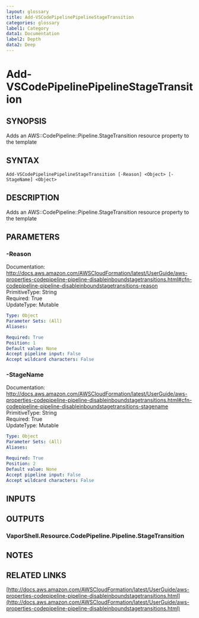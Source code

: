 ```yaml
---
layout: glossary
title: Add-VSCodePipelinePipelineStageTransition
categories: glossary
label1: Category
data1: Documentation
label2: Depth
data2: Deep
---
```


# Add-VSCodePipelinePipelineStageTransition

## SYNOPSIS
Adds an AWS::CodePipeline::Pipeline.StageTransition resource property to the template

## SYNTAX

```
Add-VSCodePipelinePipelineStageTransition [-Reason] <Object> [-StageName] <Object>
```

## DESCRIPTION
Adds an AWS::CodePipeline::Pipeline.StageTransition resource property to the template

## PARAMETERS

### -Reason
Documentation: http://docs.aws.amazon.com/AWSCloudFormation/latest/UserGuide/aws-properties-codepipeline-pipeline-disableinboundstagetransitions.html#cfn-codepipeline-pipeline-disableinboundstagetransitions-reason    
PrimitiveType: String    
Required: True    
UpdateType: Mutable

```yaml
Type: Object
Parameter Sets: (All)
Aliases: 

Required: True
Position: 1
Default value: None
Accept pipeline input: False
Accept wildcard characters: False
```

### -StageName
Documentation: http://docs.aws.amazon.com/AWSCloudFormation/latest/UserGuide/aws-properties-codepipeline-pipeline-disableinboundstagetransitions.html#cfn-codepipeline-pipeline-disableinboundstagetransitions-stagename    
PrimitiveType: String    
Required: True    
UpdateType: Mutable

```yaml
Type: Object
Parameter Sets: (All)
Aliases: 

Required: True
Position: 2
Default value: None
Accept pipeline input: False
Accept wildcard characters: False
```

## INPUTS

## OUTPUTS

### VaporShell.Resource.CodePipeline.Pipeline.StageTransition

## NOTES

## RELATED LINKS

[http://docs.aws.amazon.com/AWSCloudFormation/latest/UserGuide/aws-properties-codepipeline-pipeline-disableinboundstagetransitions.html](http://docs.aws.amazon.com/AWSCloudFormation/latest/UserGuide/aws-properties-codepipeline-pipeline-disableinboundstagetransitions.html)

